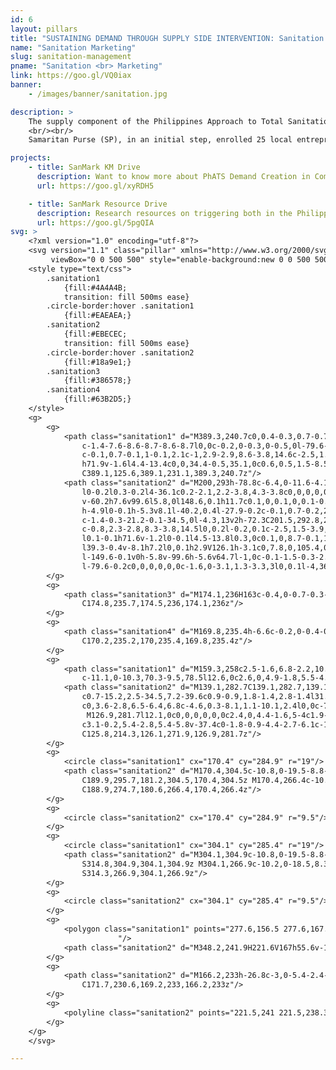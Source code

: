 ```yaml
---
id: 6
layout: pillars
title: "SUSTAINING DEMAND THROUGH SUPPLY SIDE INTERVENTION: Sanitation Marketing"
name: "Sanitation Marketing"
slug: sanitation-management
pname: "Sanitation <br> Marketing"
link: https://goo.gl/VQ0iax
banner:
    - /images/banner/sanitation.jpg

description: >
    The supply component of the Philippines Approach to Total Sanitation (PhATS) aims to strengthen local supply chains for sanitation and hygiene goods and services and encourage Sanitation Marketing (SanMark). Through SanMark, suppliers and service providers market their goods and services to rural households, with the aim of increasing demand, improving supply and achieving greater sales and profits.
    <br/><br/>
    Samaritan Purse (SP), in an initial step, enrolled 25 local entrepreneurs in training and coaching on topics such as latrine product fabrication, marketing, and business model development with the goal to enable the entrepreneurs to develop small sanitation businesses which could serve their neighbors with the sanitation products they so desperately need. Sanitation Marketing activities are harmonized with the Demand Creation component of the PhATS program. Before SanMark is introduced in a community, the barangay is “triggered” by the SP Hygiene Promotion team, leading them to reach Zero Open Defecation (ZOD) at, Grade 1 (G1) status (shared latrines), creating a demand for low-cost sanitation products within the community at household level.

projects:
    - title: SanMark KM Drive
      description: Want to know more about PhATS Demand Creation in Communities? Check out the latest Knowledge Management Pieces!
      url: https://goo.gl/xyRDH5

    - title: SanMark Resource Drive
      description: Research resources on triggering both in the Philippines and around the world can be found here.
      url: https://goo.gl/5pgQIA
svg: >
    <?xml version="1.0" encoding="utf-8"?>
    <svg version="1.1" class="pillar" xmlns="http://www.w3.org/2000/svg" xmlns:xlink="http://www.w3.org/1999/xlink" x="0px" y="0px"
    	 viewBox="0 0 500 500" style="enable-background:new 0 0 500 500;" xml:space="preserve">
    <style type="text/css">
    	.sanitation1
    	    {fill:#4A4A4B;
    	    transition: fill 500ms ease}
    	.circle-border:hover .sanitation1
    	    {fill:#EAEAEA;}    
    	.sanitation2
    	    {fill:#EBECEC;
    	    transition: fill 500ms ease}
        .circle-border:hover .sanitation2
            {fill:#18a9e1;}
    	.sanitation3
    	    {fill:#386578;}
    	.sanitation4
    	    {fill:#63B2D5;}
    </style>
    <g>
    	<g>
    		<path class="sanitation1" d="M389.3,240.7c0,0.4-0.3,0.7-0.7,0.7h-7h-1.1H377l-149.1-0.1v0h-5.8v-99.6h-6.6v65.2c-0.1-1.5-0.3-2.6-0.4-3.4
    			c-1.4-7.6-8.6-8.7-8.6-8.7l0,0c-0.2,0-0.3,0-0.5,0l-79.6-0.2c-1.9,0-3.6,1.5-3.8,3.4l0,0.1l-1.7,15l-1,9.1l-1.4,12.2l-0.3,0.2
    			c-0.1,0.7-0.1,1-0.1,2.1c-1,2.9-2.9,8.6-3.8,14.6c-2.5,1.6-4.2,4-4.2,6.7V284c0,4.7,5,8.5,11.1,8.5H200c0.7,0,1.4-0.2,1.9-0.6
    			h71.9v-1.6l4.4-13.4c0,0,34.4-0.5,35.1,0c0.6,0.5,1.5-8.5,1.5-8.5l28.4,0.3l39.8-0.4v-8.1h6.2l0,0.1h3.9V125.6h-4
    			C389.1,125.6,389.1,231.1,389.3,240.7z"/>
    		<path class="sanitation2" d="M200,293h-78.8c-6.4,0-11.6-4.1-11.6-9v-26.1c0-2.7,1.5-5.2,4.2-7c1-6.2,3-12,3.8-14.4c0-1.1,0-1.4,0.1-2.1
    			l0-0.2l0.3-0.2l4-36.1c0.2-2.1,2.2-3.8,4.3-3.8c0,0,0,0,0,0l79.6,0.2l0-0.1l0.6,0.1c0.1,0,1.9,0.3,4,1.6c1.6,1,3.5,2.7,4.5,5.6
    			v-60.2h7.6v99.6l5.8,0l148.6,0.1h11.7c0.1,0,0.1,0,0.1-0.1c0,0,0.1-0.1,0.1-0.1v0c-0.2-9.5-0.2-114.1-0.2-115.1l0-0.5h5v135.5
    			h-4.9l0-0.1h-5.3v8.1l-40.2,0.4l-27.9-0.2c-0.1,0.7-0.2,2.2-0.4,3.7c-0.6,4.5-0.9,4.6-1.2,4.8c-0.2,0.1-0.3,0.1-0.5,0
    			c-1.4-0.3-21.2-0.1-34.5,0l-4.3,13v2h-72.3C201.5,292.8,200.8,293,200,293z M118.6,234.9c-0.1,0.5-0.1,0.8-0.1,1.8v0.1l0,0.1
    			c-0.8,2.3-2.8,8.3-3.8,14.5l0,0.2l-0.2,0.1c-2.5,1.5-3.9,3.8-3.9,6.2V284c0,4.4,4.8,8.1,10.6,8.1H200c0.6,0,1.2-0.2,1.6-0.5
    			l0.1-0.1h71.6v-1.2l0-0.1l4.5-13.8l0.3,0c0.1,0,8.7-0.1,17.3-0.2c13.1-0.1,16.6,0,17.6,0.1c0.3-1,0.8-4.7,1.2-8l0-0.4l28.8,0.3
    			l39.3-0.4v-8.1h7.2l0,0.1h2.9V126.1h-3.1c0,7.8,0,105.4,0.2,114.6v0c0,0.3-0.1,0.6-0.3,0.8c-0.2,0.2-0.5,0.4-0.8,0.4H377
    			l-149.6-0.1v0h-5.8v-99.6h-5.6v64.7l-1,0c-0.1-1.5-0.3-2.6-0.4-3.4c-1.1-6-5.8-7.7-7.6-8.2l0,0l-0.6-0.1c-0.2,0-0.3,0-0.4,0
    			l-79.6-0.2c0,0,0,0,0,0c-1.6,0-3.1,1.3-3.3,3l0,0.1l-4,36.5L118.6,234.9z"/>
    	</g>
    	<g>
    		<path class="sanitation3" d="M174.1,236H163c-0.4,0-0.7-0.3-0.7-0.7v-1.7c0-0.4,0.3-0.7,0.7-0.7h11.1c0.4,0,0.7,0.3,0.7,0.7v1.7
    			C174.8,235.7,174.5,236,174.1,236z"/>
    	</g>
    	<g>
    		<path class="sanitation4" d="M169.8,235.4h-6.6c-0.2,0-0.4-0.2-0.4-0.4v-1c0-0.2,0.2-0.4,0.4-0.4h6.6c0.2,0,0.4,0.2,0.4,0.4v1
    			C170.2,235.2,170,235.4,169.8,235.4z"/>
    	</g>
    	<g>
    		<path class="sanitation1" d="M159.3,258c2.5-1.6,6.8-2.2,10.3-2.4c3.3-0.2,5.9-3,5.9-6.3v-12.9v-24.5c0-2.8-2.4-8.5-7.7-8.1l-31.8-0.1
    			c-11.1,0-10.3,70.3-9.5,78.5l12.6,0c2.6,0,4.9-1.8,5.5-4.3C146.6,269.2,152.8,262.1,159.3,258z"/>
    		<path class="sanitation2" d="M139.1,282.7C139.1,282.7,139.1,282.7,139.1,282.7l-13,0l0-0.4c-0.4-3.9-0.8-20.9,0-37.9
    			c0.7-15.2,2.5-34.5,7.2-39.6c0.9-0.9,1.8-1.4,2.8-1.4l31.8,0.1c2-0.1,3.8,0.5,5.2,1.8c2,1.8,3,4.8,3,6.8v37.4
    			c0,3.6-2.8,6.5-6.4,6.8c-4.6,0.3-8.1,1.1-10.1,2.4l0,0c-7.3,4.6-12.7,11.8-14.5,19.5C144.3,280.7,141.9,282.7,139.1,282.7z
    			 M126.9,281.7l12.1,0c0,0,0,0,0,0c2.4,0,4.4-1.6,5-4c1.9-7.9,7.5-15.4,15-20.1l0.3,0.4l-0.3-0.4c2.1-1.3,5.7-2.2,10.5-2.5
    			c3.1-0.2,5.4-2.8,5.4-5.8v-37.4c0-1.8-0.9-4.4-2.7-6.1c-1.3-1.2-2.8-1.7-4.5-1.6l0,0l-31.8-0.1c-0.7,0-1.4,0.4-2.1,1.1
    			C125.8,214.3,126.1,271.9,126.9,281.7z"/>
    	</g>
    	<g>
    		<circle class="sanitation1" cx="170.4" cy="284.9" r="19"/>
    		<path class="sanitation2" d="M170.4,304.5c-10.8,0-19.5-8.8-19.5-19.5c0-10.8,8.8-19.5,19.5-19.5s19.5,8.8,19.5,19.5
    			C189.9,295.7,181.2,304.5,170.4,304.5z M170.4,266.4c-10.2,0-18.5,8.3-18.5,18.5c0,10.2,8.3,18.5,18.5,18.5s18.5-8.3,18.5-18.5
    			C188.9,274.7,180.6,266.4,170.4,266.4z"/>
    	</g>
    	<g>
    		<circle class="sanitation2" cx="170.4" cy="284.9" r="9.5"/>
    	</g>
    	<g>
    		<circle class="sanitation1" cx="304.1" cy="285.4" r="19"/>
    		<path class="sanitation2" d="M304.1,304.9c-10.8,0-19.5-8.8-19.5-19.5s8.8-19.5,19.5-19.5c10.8,0,19.5,8.8,19.5,19.5
    			S314.8,304.9,304.1,304.9z M304.1,266.9c-10.2,0-18.5,8.3-18.5,18.5s8.3,18.5,18.5,18.5c10.2,0,18.5-8.3,18.5-18.5
    			S314.3,266.9,304.1,266.9z"/>
    	</g>
    	<g>
    		<circle class="sanitation2" cx="304.1" cy="285.4" r="9.5"/>
    	</g>
    	<g>
    		<polygon class="sanitation1" points="277.6,156.5 277.6,167.5 222.1,167.5 222.1,241.4 277.6,241.4 292.1,241.4 347.7,241.4 347.7,156.5 
    					"/>
    		<path class="sanitation2" d="M348.2,241.9H221.6V167h55.6v-11h71V241.9z M222.5,241h124.6v-84h-69.1v11h-55.6V241z"/>
    	</g>
    	<g>
    		<path class="sanitation2" d="M166.2,233h-26.8c-3,0-5.4-2.4-5.4-5.4v-13.2c0-3,2.4-5.4,5.4-5.4h26.8c3,0,5.4,2.4,5.4,5.4v13.2
    			C171.7,230.6,169.2,233,166.2,233z"/>
    	</g>
    	<g>
    		<polyline class="sanitation2" points="221.5,241 221.5,238.3 389.5,238.3 389.5,241 		"/>
    	</g>
    </g>
    </svg>

---
```

